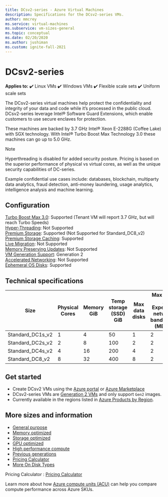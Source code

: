 ```yaml
---
title: DCsv2-series - Azure Virtual Machines
description: Specifications for the DCsv2-series VMs.
author: mmcrey
ms.service: virtual-machines
ms.subservice: vm-sizes-general
ms.topic: conceptual
ms.date: 02/20/2020
ms.author: jushiman
ms.custom: ignite-fall-2021
---
```


# DCsv2-series

**Applies to:** :heavy_check_mark: Linux VMs :heavy_check_mark: Windows VMs :heavy_check_mark: Flexible scale sets :heavy_check_mark: Uniform scale sets

The DCsv2-series virtual machines help protect the confidentiality and integrity of your data and code while it’s processed in the public cloud. DCsv2-series leverage Intel® Software Guard Extensions, which enable customers to use secure enclaves for protection.

These machines are backed by 3.7 GHz Intel® Xeon E-2288G (Coffee Lake) with SGX technology. With Intel® Turbo Boost Max Technology 3.0 these machines can go up to 5.0 GHz. 

> [!NOTE]
> Hyperthreading is disabled for added security posture. Pricing is based on the superior performance of physical vs virtual cores, as well as the unique security capabilities of DC-series.

Example confidential use cases include: databases, blockchain, multiparty data analytics, fraud detection, anti-money laundering, usage analytics, intelligence analysis and machine learning.

## Configuration

[Turbo Boost Max 3.0](https://www.intel.com/content/www/us/en/gaming/resources/turbo-boost.html): Supported (Tenant VM will report 3.7 GHz, but will reach Turbo Speeds)<br>
[Hyper-Threading](https://www.intel.com/content/www/us/en/gaming/resources/hyper-threading.html): Not Supported<br>
[Premium Storage](premium-storage-performance.md): Supported (Not Supported for Standard_DC8_v2)<br>
[Premium Storage Caching](premium-storage-performance.md): Supported<br>
[Live Migration](maintenance-and-updates.md): Not Supported<br>
[Memory Preserving Updates](maintenance-and-updates.md): Not Supported<br>
[VM Generation Support](generation-2.md): Generation 2<br>
[Accelerated Networking](../virtual-network/create-vm-accelerated-networking-cli.md): Not Supported<br>
[Ephemeral OS Disks](ephemeral-os-disks.md): Supported <br>

## Technical specifications

| Size             | Physical Cores | Memory GiB | Temp storage (SSD) GiB | Max data disks | Max NICs / Expected network bandwidth (MBps) | EPC Memory MiB |
|------------------|------|-------------|------------------------|----------------|----------------------------------------------|---------------------|
| Standard_DC1s_v2 | 1    | 4           | 50                     | 1              | 2   | 28                                      |
| Standard_DC2s_v2 | 2    | 8           | 100                    | 2              | 2  | 56                                          |
| Standard_DC4s_v2 | 4    | 16          | 200                    | 4              | 2  | 112                                          |
| Standard_DC8_v2  | 8   | 32          | 400                    | 8              | 2   | 168                                         |


## Get started

- Create DCsv2 VMs using the [Azure portal](./linux/quick-create-portal.md) or [Azure Marketplace](https://azuremarketplace.microsoft.com/marketplace/apps/microsoft-azure-compute.acc-virtual-machine-v2?tab=overview)
- DCsv2-series VMs are [Generation 2 VMs](./generation-2.md#creating-a-generation-2-vm) and only support `Gen2` images.
- Currently available in the regions listed in [Azure Products by Region](https://azure.microsoft.com/global-infrastructure/services/?products=virtual-machines&regions=all).

## More sizes and information

- [General purpose](sizes-general.md)
- [Memory optimized](sizes-memory.md)
- [Storage optimized](sizes-storage.md)
- [GPU optimized](sizes-gpu.md)
- [High performance compute](sizes-hpc.md)
- [Previous generations](sizes-previous-gen.md)
- [Pricing Calculator](https://azure.microsoft.com/pricing/calculator/)
- [More On Disk Types](./disks-types.md#ultra-disks)

Pricing Calculator : [Pricing Calculator](https://azure.microsoft.com/pricing/calculator/)

Learn more about how [Azure compute units (ACU)](acu.md) can help you compare compute performance across Azure SKUs.
